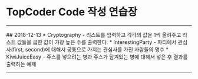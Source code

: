 # TopCoder Code 작성 연습장
<hr>
## 2018-12-13
* Cryptography
 - 리스트를 입력하고 각각의 값을 1씩 올려주고 리스트 값들을 곱한 값이 가장 높은 수를 출력한다.
* InterestingParty
 - 파티에서 관심사(first, second)에 대해서 공통으로 가지는 관심사를 가진 사람들의 명수
* KiwiJuiceEasy
 - 쥬스를 넣으려는 병과 쥬스가 담겨있는 병에 대해서 넣은 후 결과를 출력하는 예제
 
----------------------------------------------------------------------------
